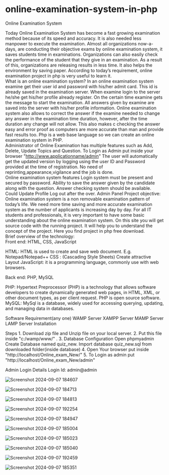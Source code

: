# online-examination-system-in-php
Online Examination System 

Today Online Examination System has become a fast growing examination method because of its speed and accuracy. 
It is also needed less manpower to execute the examination. Almost all organizations now-a-days, are conducting their objective exams by online examination system, it saves students time in examinations. 
Organizations can also easily check the performance of the student that they give in an examination. As a result of this, organizations are releasing results in less time. 
It also helps the environment by saving paper. According to today’s requirement, online examination project in php is very useful to learn it.  
What is an online examination system? In an online examination system examine get their user id and password with his/her admit card. This id is already saved in the examination server. 
When examine login to the server he/she get his/her profile already register. On the certain time examine gets the message to start the examination. 
All answers given by examine are saved into the server with his/her profile information. 
Online examination system also allows to correct the answer if the examine needed to change any answer in the examination time duration, however, after the time duration any change will not allow. 
This also makes c checking the answer easy and error proof as computers are more accurate than man and provide fast results too. Php is a web base language so we can create an online examination system in PHP.  
Administrator of Online Examination has multiple features such as Add, Delete, Update Topics and Question. 
To Login as Admin put inside your browser "http://www.applicationname/admin"  The user will automatically get the updated version by logging using the user ID and Password provided at the time of registration. 
No need of reprinting,appearance,vigilance and the job is done.  
Online examination system features Login system must be present and secured by password. 
Ability to save the answer given by the candidate along with the question. Answer checking system should be available. 
Could Update Profile Log out after the over. Admin Panel Project objective: Online examination system is a non removable examination pattern of today’s life. 
We need more time saving and more accurate examination system as the number of applicants is increasing day by day. 
For all IT students and professionals, it is very important to have some basic understanding about the online examination system. 
On this site you will get source code with the running project. It will help you to understand the concept of the project. Here you find project in php free download.  
Brief overview of the technology:      
Front end: HTML, CSS, JavaScript  

HTML: HTML is used to create and save web document. E.g. Notepad/Notepad++ 
CSS : (Cascading Style Sheets) Create attractive Layout 
JavaScript: it is a programming language, commonly use with web browsers. 

Back end: PHP, MySQL  

PHP: Hypertext Preprocessor (PHP) is a technology that allows software developers to create dynamically generated web pages, in HTML, XML, or other document types, as per client request. PHP is open source software. 
MySQL: MySql is a database, widely used for accessing querying, updating, and managing data in databases. 

Software Requirement(any one) WAMP Server XAMPP Server MAMP Server LAMP Server Installation 

Steps 1. Download zip file and Unzip file on your local server. 
      2. Put this file inside "c:/wamp/www/" . 
      3. Database Configuration Open phpmyadmin Create Database named quiz_new. Import database quiz_new.sql from downloaded folder(inside database) 
      4. Open Your browser put inside "http://localhost/Online_exam_New/" 
      5. To Login as admin put "http://localhost/Online_exam_New/admin" 
      
Admin Login Details Login Id: admin@admin

![Screenshot 2024-09-07 184607](https://github.com/user-attachments/assets/c4e66b9e-83fd-483c-abf4-5c018c6a3b13)

![Screenshot 2024-09-07 184713](https://github.com/user-attachments/assets/a96065f1-33d9-46a0-a951-fb889af3e9b3)

![Screenshot 2024-09-07 184813](https://github.com/user-attachments/assets/da578476-ec83-45eb-9443-673cba904d47)

![Screenshot 2024-09-07 192254](https://github.com/user-attachments/assets/45dcc81b-50d4-4609-b34a-104891b01260)

![Screenshot 2024-09-07 184947](https://github.com/user-attachments/assets/790bbe2c-2252-427d-b11a-67ca90211c1a)

![Screenshot 2024-09-07 185004](https://github.com/user-attachments/assets/868d5e9d-46d9-4604-a266-4d65b7843501)

![Screenshot 2024-09-07 185023](https://github.com/user-attachments/assets/dbac88c3-7950-4454-a23f-1e3ab6d070a9)

![Screenshot 2024-09-07 185040](https://github.com/user-attachments/assets/c0a692a8-b32a-4254-8beb-5b2f44a0bb7e)

![Screenshot 2024-09-07 192459](https://github.com/user-attachments/assets/cdfce15d-80d3-41f6-9319-a823b16e38c6)

![Screenshot 2024-09-07 185351](https://github.com/user-attachments/assets/4a1b6c7a-53c5-404b-a6e6-61f42881803e)

